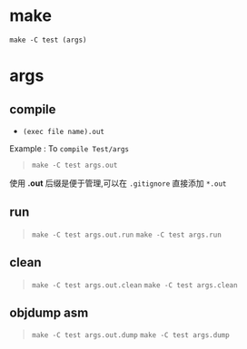 # make

`make -C test (args)`

# args

## compile

- `(exec file name).out`

Example : To `compile Test/args`

> `make -C test args.out`

使用 **.out** 后缀是便于管理,可以在 `.gitignore` 直接添加 `*.out`

## run

> `make -C test args.out.run`
> `make -C test args.run`

## clean

> `make -C test args.out.clean`
> `make -C test args.clean`

## objdump asm

> `make -C test args.out.dump`
> `make -C test args.dump`

